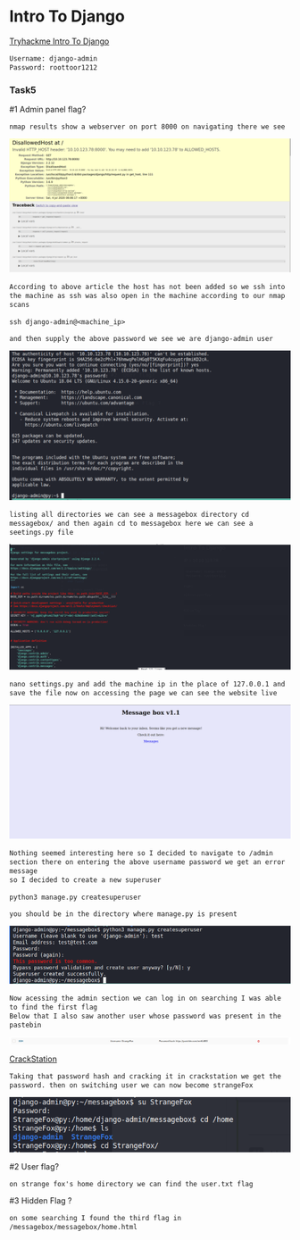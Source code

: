 # Intro To Django

[Tryhackme Intro To Django](https://tryhackme.com/room/django)

```
Username: django-admin
Password: roottoor1212
```

### Task5

#1 Admin panel flag?
```
nmap results show a webserver on port 8000 on navigating there we see
```
![Initially](./images/initial.png)

```
According to above article the host has not been added so we ssh into the machine as ssh was also open in the machine according to our nmap scans
```

`ssh django-admin@<machine_ip>`

```
and then supply the above password we see we are django-admin user
```

![](./images/ssh.png)
```
listing all directories we can see a messagebox directory cd messagebox/ and then again cd to messagebox here we can see a seetings.py file
```

![](./images/settings.png)
```
nano settings.py and add the machine ip in the place of 127.0.0.1 and save the file now on accessing the page we can see the website live 
```
![](./images/page.png)

```
Nothing seemed interesting here so I decided to navigate to /admin section there on entering the above username password we get an error message
so I decided to create a new superuser
```
`python3 manage.py createsuperuser`
```
you should be in the directory where manage.py is present
```
![](./images/superuser.png)

```
Now acessing the admin section we can log in on searching I was able to find the first flag
Below that I also saw another user whose password was present in the pastebin
```
![](./images/strangeFox.png)

[CrackStation](https://crackstation.net/)
``` 
Taking that password hash and cracking it in crackstation we get the password. then on switching user we can now become strangeFox
```
![](./images/strangeFoxacc.png)



#2  User flag? 
```
on strange fox's home directory we can find the user.txt flag
```

#3 Hidden Flag ?
```
on some searching I found the third flag in /messagebox/messagebox/home.html
```
 